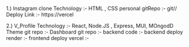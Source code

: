1.) Instagram clone 
Technology :- HTML , CSS
personal gitRepo :- git//
Deploy Link :- https://vercel

2.) V_Profile 
Technology :- React, Node.JS , Express, MUI, MOngodD
Theme git repo :- 
Dashboard git repo :- 
backend code :- 
backend deploy render :- 
frontend deploy vercel :- 
